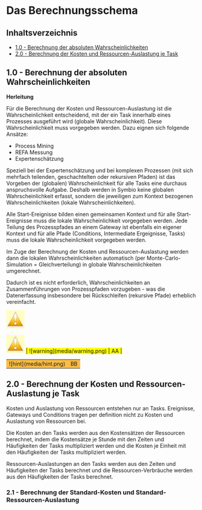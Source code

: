# Das Berechnungsschema

## Inhaltsverzeichnis
* [1.0 - Berechnung der absoluten Wahrscheinlichkeiten](#calculate-global-prop)
* [2.0 - Berechnung der Kosten und Ressourcen-Auslastung je Task](#calculate-task-costs)

## <a name="calculate-global-prop">1.0 - Berechnung der absoluten Wahrscheinlichkeiten</a>

**Herleitung**

Für die Berechnung der Kosten und Ressourcen-Auslastung ist die Wahrscheinlichkeit entscheidend, mit der ein Task innerhalb eines Prozesses ausgeführt wird
(globale Wahrscheinlichkeit). Diese Wahrscheinlichkeit muss vorgegeben werden. Dazu eignen sich folgende Ansätze:
* Process Mining
* REFA Messung
* Expertenschätzung

Speziell bei der Expertenschätzung und bei komplexen Prozessen (mit sich mehrfach teilenden, geschachtelten oder rekursiven Pfaden) ist das Vorgeben der
(globalen) Wahrscheinlichkeit für alle Tasks eine durchaus anspruchsvolle Aufgabe.
Deshalb werden in Symbio keine globalen Wahrscheinlichkeit erfasst, sondern die jeweiligen zum Kontext bezogenen Wahrscheinlichkeiten (lokale
Wahrscheinlichkeiten).

Alle Start-Ereignisse bilden einen gemeinsamen Kontext und für alle Start-Ereignisse muss die lokale Wahrscheinlichkeit vorgegeben werden.
Jede Teilung des Prozesspfades an einem Gateway ist ebenfalls ein eigener Kontext und für alle Pfade (Conditions, Intermediate Ergeignisse, Tasks)
muss die lokale Wahrscheinlichkeit vorgegeben werden.

Im Zuge der Berechnung der Kosten und Ressourcen-Auslastung werden dann die lokalen Wahrscheinlichkeiten automatisch (per Monte-Carlo-Simulation =
Gleichverteilung) in globale Wahrscheinlichkeiten umgerechnet.

Dadurch ist es nicht erforderlich, Wahrscheinlichkeiten an Zusammenführungen von Prozesspfaden vorzugeben - was die Datenerfassung insbesondere bei
Rückschleifen (rekursive Pfade) erheblich vereinfacht.


![warning](media/warning.png)

<img src="media/warning.png" />

<span class="warning" style="background-color:#ffff00;">
| ![warning](media/warning.png) | AA |
</span>
  
<table>
<tr class="hint" style="background-color:#ffbb44;">
<td>![hint](media/hint.png)</td>
<td>BB</td></tr>
</table>

## <a name="calculate-task-costs">2.0 - Berechnung der Kosten und Ressourcen-Auslastung je Task</a>

Kosten und Auslastung von Ressourcen entstehen nur an Tasks. Ereignisse, Gateways und Conditions tragen per definition nicht zu Kosten und
Auslastung von Ressourcen bei.

Die Kosten an den Tasks werden aus den Kostensätzen der Ressourcen berechnet, indem die Kostensätze je Stunde mit den Zeiten und Häufigkeiten der Tasks
multipliziert werden und die Kosten je Einheit mit den Häufigkeiten der Tasks multipliziert werden.

Ressourcen-Auslastungen an den Tasks werden aus den Zeiten und Häufigkeiten der Tasks berechnet und
die Ressourcen-Verbräuche werden aus den Häufigkeiten der Tasks berechnet.

### <a name="calculate-global-prop">2.1 - Berechnung der Standard-Kosten und Standard-Ressourcen-Auslastung</a>
